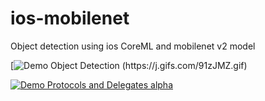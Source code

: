 # ios-mobilenet
Object detection using ios CoreML and mobilenet v2 model


[![Demo Object Detection (https://j.gifs.com/91zJMZ.gif) ](https://youtu.be/qcTe1rtkD24)

[![Demo Protocols and Delegates alpha](https://j.gifs.com/oVB3oB.gif)](https://youtu.be/qcTe1rtkD24)
